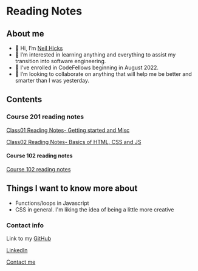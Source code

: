 # Reading Notes

## About me

- 👋 Hi, I’m [Neil Hicks](https://github.com/neil-hicks)
- 👀 I’m interested in learning anything and everything to assist my transition into software engineering.
- 🌱 I've enrolled in CodeFellows beginning in August 2022.
- 💞️ I’m looking to collaborate on anything that will help me be better and smarter than I was yesterday.

## Contents

### Course 201 reading notes

[Class01 Reading Notes- Getting started and Misc](class01.md)

[Class02 Reading Notes- Basics of HTML, CSS and JS](class02.md)

#### Course 102 reading notes

[Course 102 reading notes](102-notes/102-notes.md)

## Things I want to know more about

- Functions/loops in Javascript
- CSS in general.  I'm liking the idea of being a little more creative

### Contact info

Link to my [GitHub](https://github.com/neil-hicks)

[LinkedIn](https://www.linkedin.com/in/neilhicks)

[Contact me](mailto:patrick.n.hicks@gmail.com)
